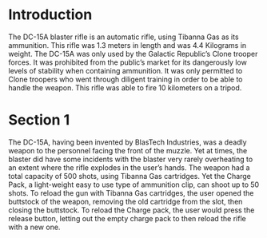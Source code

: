 # Introduction

The DC-15A blaster rifle is an automatic rifle, using Tibanna Gas as its ammunition.
This rifle was 1.3 meters in length and was 4.4 Kilograms in weight.
The DC-15A was only used by the Galactic Republic’s Clone trooper forces.
It was prohibited from the public’s market for its dangerously low levels of stability when containing ammunition.
It was only permitted to Clone troopers who went through diligent training in order to be able to handle the weapon.
This rifle was able to fire 10 kilometers on a tripod.

# Section 1

The DC-15A, having been invented by BlasTech Industries, was a deadly weapon to the personnel facing the front of the muzzle.
Yet at times, the blaster did have some incidents with the blaster very rarely overheating to an extent where the rifle explodes in the user’s hands.
The weapon had a total capacity of 500 shots, using Tibanna Gas cartridges.
Yet the Charge Pack, a light-weight easy to use type of ammunition clip, can shoot up to 50 shots.
To reload the gun with Tibanna Gas cartridges, the user opened the buttstock of the weapon, removing the old cartridge from the slot, then closing the buttstock.
To reload the Charge pack, the user would press the release button, letting out the empty charge pack to then reload the rifle with a new one.
